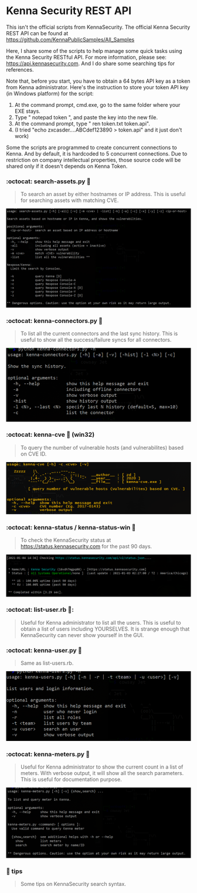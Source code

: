 # Kenna Security REST API

This isn't the official scripts from KennaSecurity. The official Kenna Security REST API can be found at https://github.com/KennaPublicSamples/All_Samples

Here, I share some of the scripts to help manage some quick tasks using the Kenna Security RESTful API. For more information, please see: https://api.kennasecurity.com. And I do share some searching tips for references.

Note that, before you start, you have to obtain a 64 bytes API key as a token from Kenna administrator. Here's the instruction to store your token API key (in Windows platform) for the script:
1. At the command prompt, cmd.exe, go to the same folder where your EXE stays.
2. Type " notepad token ", and paste the key into the new file.
3. At the command prompt, type " ren token.txt token.api".
4. (I tried "echo zxcasder....ABCdef123890 > token.api" and it just don't work)

Some the scripts are programmed to create concurrent connections to Kenna. And by default, it is hardcoded to 5 concurrent connections. Due to restriction on company intellectual properties, those source code will be shared only if it doesn't depends on Kenna Token.

### :octocat: search-assets.py :snake:
> To search an asset by either hostnames or IP address. This is useful for searching assets with matching CVE. 

![search-assets.py](screenshots/search-assets.png)

### :octocat: kenna-connectors.py :snake:
> To list all the current connectors and the last sync history. This is useful to show all the success/failure syncs for all connectors.

![kenna-connectors.py](screenshots/kenna-connectors.png)

### :octocat: kenna-cve :snake: (win32)
> To query the number of vulnerable hosts (and vulnerabilites) based on CVE ID.

![kenna-cve-win.exe](screenshots/kenna-cve.png)

### :octocat: kenna-status / kenna-status-win :snake:
> To check the KennaSecurity status at https://status.kennasecurity.com for the past 90 days.

![kenna-status.py](screenshots/kenna-status.png)

### :octocat: list-user.rb :gem::
> Useful for Kenna administrator to list all the users. This is useful to obtain a list of users including YOURSELVES. It is strange enough that KennaSecurity can never show yourself in the GUI.

### :octocat: kenna-user.py :snake:
> Same as list-users.rb. 

![kenna-users.py](screenshots/kenna-users.png)

### :octocat: kenna-meters.py :snake:
> Useful for Kenna administrator to show the current count in a list of meters. With verbose output, it will show all the search parameters. This is useful for documentation purpose.

![kenna-meters.py](screenshots/kenna-meters.png)

### :open_file_folder: tips
> Some tips on KennaSecurity search syntax.


